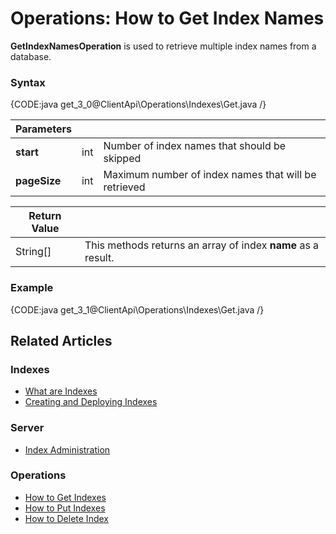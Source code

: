 # Operations: How to Get Index Names

**GetIndexNamesOperation** is used to retrieve multiple index names from a database.

### Syntax

{CODE:java get_3_0@ClientApi\Operations\Indexes\Get.java /}

| Parameters | | |
| ------------- | ------------- | ----- |
| **start** | int | Number of index names that should be skipped |
| **pageSize** | int | Maximum number of index names that will be retrieved |

| Return Value | |
| ------------- | ----- |
| String[] | This methods returns an array of index **name** as a result. |

### Example

{CODE:java get_3_1@ClientApi\Operations\Indexes\Get.java /}


## Related Articles

### Indexes

- [What are Indexes](../../../../indexes/what-are-indexes)
- [Creating and Deploying Indexes](../../../../indexes/creating-and-deploying)

### Server

- [Index Administration](../../../../server/administration/index-administration)

### Operations

- [How to Get Indexes](../../../../client-api/operations/maintenance/indexes/get-indexes)
- [How to Put Indexes](../../../../client-api/operations/maintenance/indexes/put-indexes)
- [How to Delete Index](../../../../client-api/operations/maintenance/indexes/delete-index)
